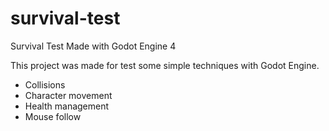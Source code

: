 # survival-test
Survival Test Made with Godot Engine 4

This project was made for test some simple techniques with Godot Engine.

- Collisions
- Character movement
- Health management
- Mouse follow
